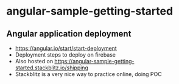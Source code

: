 # angular-sample-getting-started
## Angular application deployment 
  - https://angular.io/start/start-deployment
  - Deployment steps to deploy on firebase
  - Also hosted on https://angular-sample-getting-started.stackblitz.io/shipping
  - Stackblitz is a very nice way to practice online, doing POC
  
